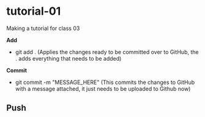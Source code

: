 # tutorial-01
Making a tutorial for class 03


**Add**
- git add . (Applies the changes ready to be committed over to GitHub, the . adds everything that needs to be added)

**Commit**
- git commit -m "MESSAGE_HERE" (This commits the changes to GitHub with a message attached, it just needs to be uploaded to Github now)

**Push**
- 